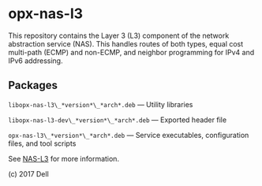 # opx-nas-l3
This repository contains the Layer 3 (L3) component of the network abstraction service (NAS). This handles routes of both types, equal cost multi-path (ECMP) and non-ECMP, and neighbor programming for IPv4 and IPv6 addressing. 

## Packages
`libopx-nas-l3\_*version*\_*arch*.deb` — Utility libraries  

`libopx-nas-l3-dev\_*version*\_*arch*.deb` — Exported header file  

`opx-nas-l3\_*version*\_*arch*.deb` — Service executables, configuration files, and tool scripts 

See [NAS-L3](https://github.com/open-switch/opx-docs/wiki/NAS-L3) for more information.

(c) 2017 Dell
